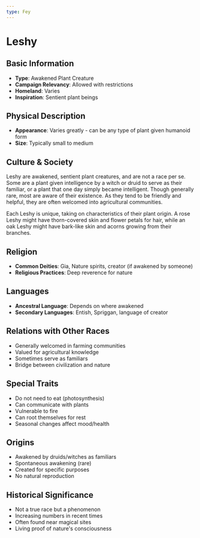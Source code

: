 ```yaml
---
type: Fey
---
```


# Leshy

## Basic Information
- **Type**: Awakened Plant Creature
- **Campaign Relevancy**: Allowed with restrictions
- **Homeland**: Varies
- **Inspiration**: Sentient plant beings

## Physical Description
- **Appearance**: Varies greatly - can be any type of plant given humanoid form
- **Size**: Typically small to medium

## Culture & Society
Leshy are awakened, sentient plant creatures, and are not a race per se. Some are a plant given intelligence by a witch or druid to serve as their familiar, or a plant that one day simply became intelligent. Though generally rare, most are aware of their existence. As they tend to be friendly and helpful, they are often welcomed into agricultural communities.

Each Leshy is unique, taking on characteristics of their plant origin. A rose Leshy might have thorn-covered skin and flower petals for hair, while an oak Leshy might have bark-like skin and acorns growing from their branches.

## Religion
- **Common Deities**: Gia, Nature spirits, creator (if awakened by someone)
- **Religious Practices**: Deep reverence for nature

## Languages
- **Ancestral Language**: Depends on where awakened
- **Secondary Languages**: Entish, Spriggan, language of creator

## Relations with Other Races
- Generally welcomed in farming communities
- Valued for agricultural knowledge
- Sometimes serve as familiars
- Bridge between civilization and nature

## Special Traits
- Do not need to eat (photosynthesis)
- Can communicate with plants
- Vulnerable to fire
- Can root themselves for rest
- Seasonal changes affect mood/health

## Origins
- Awakened by druids/witches as familiars
- Spontaneous awakening (rare)
- Created for specific purposes
- No natural reproduction

## Historical Significance
- Not a true race but a phenomenon
- Increasing numbers in recent times
- Often found near magical sites
- Living proof of nature's consciousness